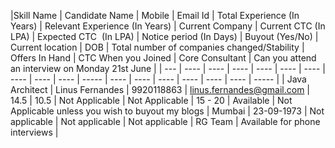 |Skill Name | Candidate Name | Mobile | Email Id 
| Total Experience (In Years) 
| Relevant Experience (In Years) 
| Current Company | Current CTC (In LPA) | Expected CTC  (In LPA) | Notice period (In Days) | Buyout (Yes/No) | Current location | DOB | Total number of companies changed/Stability | Offers In Hand | CTC When you Joined | Core Consultant | Can you attend an interview on Monday 21st June |
| --- | ---- | ---- | ---- | ---- | ---- | ---- 
| ---- | ---- | ---- | ----- | ---- | ---- | ---- | ---- | ---- 
| ---- | ----- |
| Java Architect | Linus Fernandes | 9920118863 | linus.fernandes@gmail.com | 14.5 | 10.5 | Not Applicable 
| Not Applicable | 15 - 20 | Available | Not Applicable unless you wish to buyout my blogs | Mumbai | 23-09-1973 | Not applicable | Not applicable | Not applicable | RG Team | Available for phone interviews |

 

 

 

 

 

 

 

 

 

 

 

 

 

 

 

 


 


